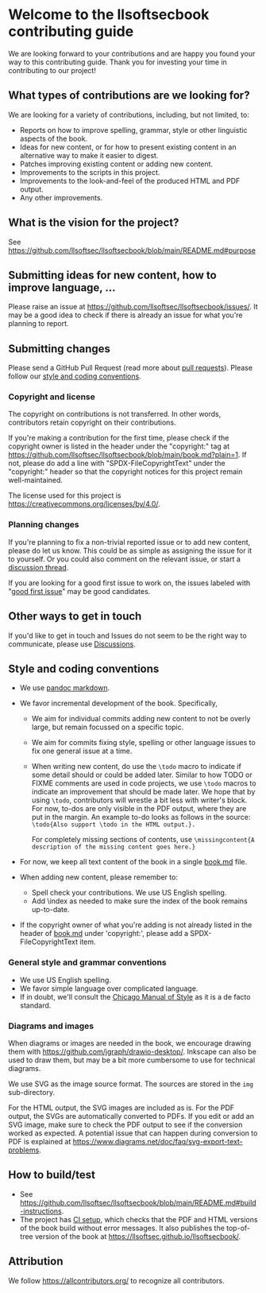 # Welcome to the llsoftsecbook contributing guide

We are looking forward to your contributions and are happy you found your way to
this contributing guide. Thank you for investing your time in contributing to
our project!



## What types of contributions are we looking for?

We are looking for a variety of contributions, including, but not limited, to:
- Reports on how to improve spelling, grammar, style or other linguistic aspects
  of the book.
- Ideas for new content, or for how to present existing content in an
  alternative way to make it easier to digest.
- Patches improving existing content or adding new content.
- Improvements to the scripts in this project.
- Improvements to the look-and-feel of the produced HTML and PDF output.
- Any other improvements.

## What is the vision for the project?

See https://github.com/llsoftsec/llsoftsecbook/blob/main/README.md#purpose

## Submitting ideas for new content, how to improve language, ...

Please raise an issue at https://github.com/llsoftsec/llsoftsecbook/issues/. It
may be a good idea to check if there is already an issue for what you're
planning to report.

## Submitting changes

Please send a GitHub Pull Request (read more about
[pull requests](https://docs.github.com/en/github/collaborating-with-pull-requests/proposing-changes-to-your-work-with-pull-requests/about-pull-requests)).
Please follow our
[style and coding conventions](#style-and-coding-conventions).

### Copyright and license

The copyright on contributions is not transferred. In other words, contributors
retain copyright on their contributions.

If you're making a contribution for the first time, please check if the
copyright owner is listed in the header under the "copyright:" tag at
https://github.com/llsoftsec/llsoftsecbook/blob/main/book.md?plain=1. If not,
please do add a line with "SPDX-FileCopyrightText" under the "copyright:" header
so that the copyright notices for this project remain well-maintained.

The license used for this project is
https://creativecommons.org/licenses/by/4.0/.

### Planning changes

If you're planning to fix a non-trivial reported issue or to add new content,
please do let us know. This could be as simple as assigning the issue for it to
yourself. Or you could also comment on the relevant issue, or start a
[discussion thread](https://github.com/llsoftsec/llsoftsecbook/discussions).

If you are looking for a good first issue to work on, the issues labeled with
"[good
first issue](https://github.com/llsoftsec/llsoftsecbook/issues?q=is%3Aissue+is%3Aopen+label%3A%22good+first+issue%22)" may be good candidates.

## Other ways to get in touch

If you'd like to get in touch and Issues do not seem to be the right way to
communicate, please use [Discussions](<https://github.com/llsoftsec/llsoftsecbook/discussions>).

## Style and coding conventions

- We use [pandoc markdown](https://pandoc.org/MANUAL.html#pandocs-markdown).
- We favor incremental development of the book. Specifically,
  - We aim for individual commits adding new content to not be overly large, but
    remain focussed on a specific topic.
  - We aim for commits fixing style, spelling or other language issues to fix
    one general issue at a time.
  - When writing new content, do use the ``\todo`` macro to indicate if some
    detail should or could be added later. Similar to how TODO or FIXME comments
    are used in code projects, we use ``\todo`` macros to indicate an
    improvement that should be made later. We hope that by using ``\todo``,
    contributors will wrestle a bit less with writer's block. For now, to-dos
    are only visible in the PDF output, where they are put in the margin. An
    example to-do looks as follows in the source:
    ``\todo{Also support \todo in the HTML output.}.``

    For completely missing sections of contents, use
    ``\missingcontent{A description of the missing content goes here.}``

- For now, we keep all text content of the book in a single
  [book.md](https://github.com/llsoftsec/llsoftsecbook/blob/main/book.md) file.
- When adding new content, please remember to:
  - Spell check your contributions. We use US English spelling.
  - Add \index as needed to make sure the index of the book remains up-to-date.
- If the copyright owner of what you're adding is not already listed in the
  header of
  [book.md](https://github.com/llsoftsec/llsoftsecbook/blob/main/book.md) under
  'copyright:', please add a SPDX-FileCopyrightText item.


### General style and grammar conventions

- We use US English spelling.
- We favor simple language over complicated language.
- If in doubt, we'll consult the
  [Chicago Manual of Style](https://www.chicagomanualofstyle.org/home.html) as
  it is a de facto standard.

### Diagrams and images

When diagrams or images are needed in the book, we encourage drawing them with
https://github.com/jgraph/drawio-desktop/. Inkscape can also be used to draw
them, but may be a bit more cumbersome to use for technical diagrams.

We use SVG as the image source format. The sources are stored in the `img`
sub-directory.

For the HTML output, the SVG images are included as is.  For the PDF output,
the SVGs are automatically converted to PDFs.  If you edit or add an SVG image,
make sure to check the PDF output to see if the conversion worked as expected.
A potential issue that can happen during conversion to PDF is explained at
https://www.diagrams.net/doc/faq/svg-export-text-problems.

## How to build/test
- See <https://github.com/llsoftsec/llsoftsecbook/blob/main/README.md#build-instructions>.
- The project has [CI
  setup](https://github.com/llsoftsec/llsoftsecbook/actions/workflows/main.yml),
  which checks that the PDF and HTML versions of the book build without error
  messages. It also publishes the top-of-tree version of the book at
  <https://llsoftsec.github.io/llsoftsecbook/>.

## Attribution

We follow <https://allcontributors.org/> to recognize all contributors.
